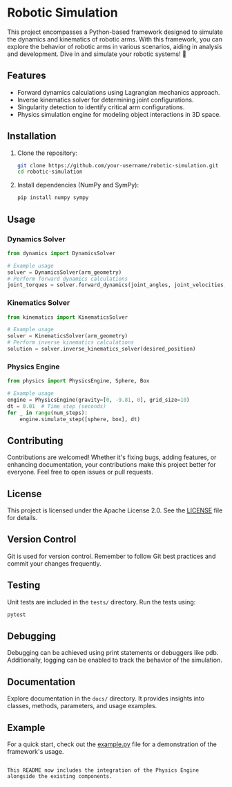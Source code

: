 # Robotic Simulation

This project encompasses a Python-based framework designed to simulate the dynamics and kinematics of robotic arms. With this framework, you can explore the behavior of robotic arms in various scenarios, aiding in analysis and development. Dive in and simulate your robotic systems! 🤖

## Features

- Forward dynamics calculations using Lagrangian mechanics approach.
- Inverse kinematics solver for determining joint configurations.
- Singularity detection to identify critical arm configurations.
- Physics simulation engine for modeling object interactions in 3D space.

## Installation

1. Clone the repository:

    ```bash
    git clone https://github.com/your-username/robotic-simulation.git
    cd robotic-simulation
    ```

2. Install dependencies (NumPy and SymPy):

    ```bash
    pip install numpy sympy
    ```

## Usage

### Dynamics Solver

```python
from dynamics import DynamicsSolver

# Example usage
solver = DynamicsSolver(arm_geometry)
# Perform forward dynamics calculations
joint_torques = solver.forward_dynamics(joint_angles, joint_velocities, joint_accelerations, external_forces)
```

### Kinematics Solver

```python
from kinematics import KinematicsSolver

# Example usage
solver = KinematicsSolver(arm_geometry)
# Perform inverse kinematics calculations
solution = solver.inverse_kinematics_solver(desired_position)
```

### Physics Engine

```python
from physics import PhysicsEngine, Sphere, Box

# Example usage
engine = PhysicsEngine(gravity=[0, -9.81, 0], grid_size=10)
dt = 0.01  # Time step (seconds)
for _ in range(num_steps):
    engine.simulate_step([sphere, box], dt)
```

## Contributing

Contributions are welcomed! Whether it's fixing bugs, adding features, or enhancing documentation, your contributions make this project better for everyone. Feel free to open issues or pull requests.

## License

This project is licensed under the Apache License 2.0. See the [LICENSE](LICENSE) file for details.

## Version Control

Git is used for version control. Remember to follow Git best practices and commit your changes frequently.

## Testing

Unit tests are included in the `tests/` directory. Run the tests using:

```bash
pytest
```

## Debugging

Debugging can be achieved using print statements or debuggers like pdb. Additionally, logging can be enabled to track the behavior of the simulation.

## Documentation

Explore documentation in the `docs/` directory. It provides insights into classes, methods, parameters, and usage examples.

## Example

For a quick start, check out the [example.py](example.py) file for a demonstration of the framework's usage.
```

This README now includes the integration of the Physics Engine alongside the existing components.
